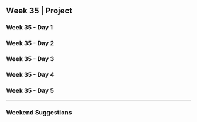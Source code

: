 ## Week 35 | Project

### Week 35 - Day 1

### Week 35 - Day 2

### Week 35 - Day 3

### Week 35 - Day 4

### Week 35 - Day 5

---

### Weekend Suggestions